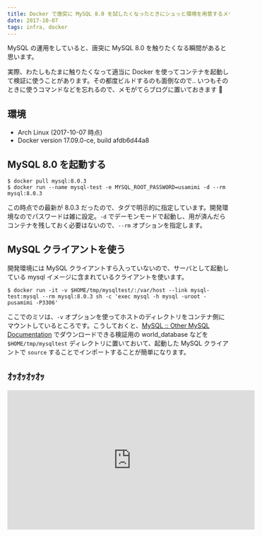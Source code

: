 ```yaml
---
title: Docker で唐突に MySQL 8.0 を試したくなったときにシュッと環境を用意するメモ
date: 2017-10-07
tags: infra, docker
---
```


MySQL の運用をしていると、唐突に MySQL 8.0 を触りたくなる瞬間があると思います。

実際、わたしもたまに触りたくなって適当に Docker を使ってコンテナを起動して検証に使うことがあります。その都度ビルドするのも面倒なので.. いつもそのときに使うコマンドなどを忘れるので、メモがてらブログに置いておきます :rabbit:

## 環境

- Arch Linux (2017-10-07 時点)
- Docker version 17.09.0-ce, build afdb6d44a8

## MySQL 8.0 を起動する

```
$ docker pull mysql:8.0.3
$ docker run --name mysql-test -e MYSQL_ROOT_PASSWORD=usamimi -d --rm mysql:8.0.3
```

この時点での最新が 8.0.3 だったので、タグで明示的に指定しています。開発環境なのでパスワードは雑に設定。`-d` でデーモンモードで起動し、用が済んだらコンテナを残しておく必要はないので、`--rm` オプションを指定します。

## MySQL クライアントを使う

開発環境には MySQL クライアントすら入っていないので、サーバとして起動している mysql イメージに含まれているクライアントを使います。

```
$ docker run -it -v $HOME/tmp/mysqltest/:/var/host --link mysql-test:mysql --rm mysql:8.0.3 sh -c 'exec mysql -h mysql -uroot -pusamimi -P3306'
```

ここでのミソは、`-v` オプションを使ってホストのディレクトリをコンテナ側にマウントしているところです。こうしておくと、[MySQL :: Other MySQL Documentation](https://dev.mysql.com/doc/index-other.html) でダウンロードできる検証用の world\_database などを `$HOME/tmp/mysqltest` ディレクトリに置いておいて、起動した MySQL クライアントで `source` することでインポートすることが簡単になります。

## ｵｯｵｯｵｯｵｯ

<iframe width="560" height="315" src="https://www.youtube.com/embed/KkXgU3JCFUE?rel=0" frameborder="0" allowfullscreen></iframe>
